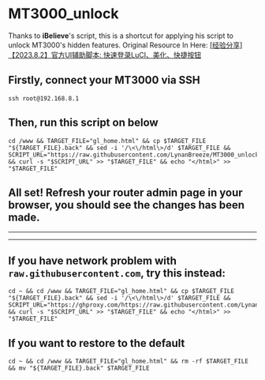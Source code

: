 # MT3000_unlock

Thanks to **iBelieve**'s script, this is a shortcut for applying his script to unlock MT3000's hidden features.
Original Resource In Here: [[经验分享] 【2023.8.2】官方UI辅助脚本: 快速登录LuCI、美化、快捷按钮](https://forum.gl-inet.cn/forum.php?mod=viewthread&tid=3129)

## Firstly, connect your MT3000 via SSH

```
ssh root@192.168.8.1
```

## Then, run this script on below
```
cd /www && TARGET_FILE="gl_home.html" && cp $TARGET_FILE "${TARGET_FILE}.back" && sed -i '/\<\/html\>/d' $TARGET_FILE && SCRIPT_URL="https://raw.githubusercontent.com/LynanBreeze/MT3000_unlock/main/script.txt" && curl -s "$SCRIPT_URL" >> "$TARGET_FILE" && echo "</html>" >> "$TARGET_FILE"
```

## All set! Refresh your router admin page in your browser, you should see the changes has been made.

------------
------------

## If you have network problem with `raw.githubusercontent.com`, try this instead:

```
cd ~ && cd /www && TARGET_FILE="gl_home.html" && cp $TARGET_FILE "${TARGET_FILE}.back" && sed -i '/\<\/html\>/d' $TARGET_FILE && SCRIPT_URL="https://ghproxy.com/https://raw.githubusercontent.com/LynanBreeze/MT3000_unlock/main/script.txt" && curl -s "$SCRIPT_URL" >> "$TARGET_FILE" && echo "</html>" >> "$TARGET_FILE"
```

## If you want to restore to the default
```
cd ~ && cd /www && TARGET_FILE="gl_home.html" && rm -rf $TARGET_FILE && mv "${TARGET_FILE}.back" $TARGET_FILE
```

